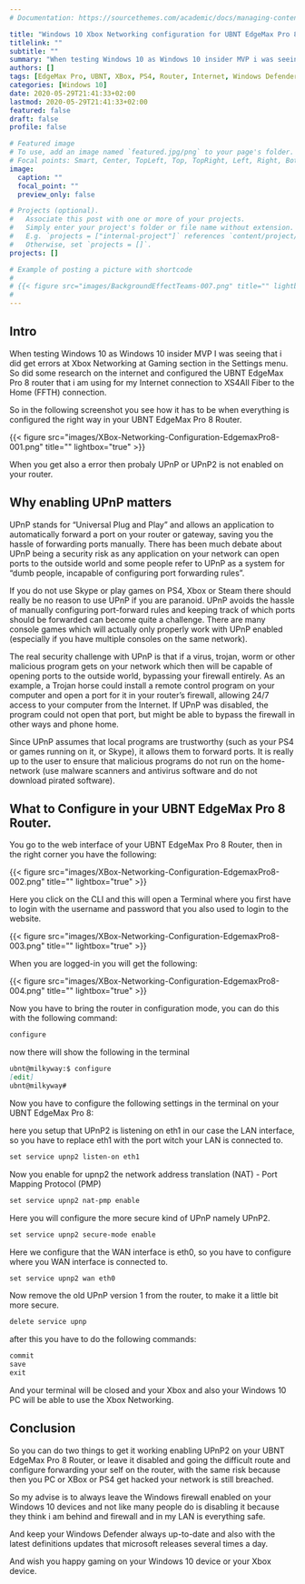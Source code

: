 ```yaml
---
# Documentation: https://sourcethemes.com/academic/docs/managing-content/

title: "Windows 10 Xbox Networking configuration for UBNT EdgeMax Pro 8 router"
titlelink: ""
subtitle: ""
summary: "When testing Windows 10 as Windows 10 insider MVP i was seeing that i did get errors at Xbox Networking at Gaming section in the Settings menu. So did some research on the internet and configured the UBNT EdgeMax Pro 8 router that i am using for my Internet connection to XS4All Fiber to the Home (FFTH) connection."
authors: []
tags: [EdgeMax Pro, UBNT, XBox, PS4, Router, Internet, Windows Defender]
categories: [Windows 10]
date: 2020-05-29T21:41:33+02:00
lastmod: 2020-05-29T21:41:33+02:00
featured: false
draft: false
profile: false

# Featured image
# To use, add an image named `featured.jpg/png` to your page's folder.
# Focal points: Smart, Center, TopLeft, Top, TopRight, Left, Right, BottomLeft, Bottom, BottomRight.
image:
  caption: ""
  focal_point: ""
  preview_only: false

# Projects (optional).
#   Associate this post with one or more of your projects.
#   Simply enter your project's folder or file name without extension.
#   E.g. `projects = ["internal-project"]` references `content/project/deep-learning/index.md`.
#   Otherwise, set `projects = []`.
projects: []

# Example of posting a picture with shortcode
#
# {{< figure src="images/BackgroundEffectTeams-007.png" title="" lightbox="true" >}}
#
---
```


## Intro

When testing Windows 10 as Windows 10 insider MVP I was seeing that i did get errors at Xbox Networking at Gaming section in the Settings menu. So did some research on the internet and configured the UBNT EdgeMax Pro 8 router that i am using for my Internet connection to XS4All Fiber to the Home (FFTH) connection.

So in the following screenshot you see how it has to be when everything is configured the right way in your UBNT EdgeMax Pro 8 Router.

{{< figure src="images/XBox-Networking-Configuration-EdgemaxPro8-001.png" title="" lightbox="true" >}}

When you get also a error then probaly UPnP or UPnP2 is not enabled on your router.

## Why enabling UPnP matters

UPnP stands for “Universal Plug and Play” and allows an application to automatically forward a port on your router or gateway, saving you the hassle of forwarding ports manually. There has been much debate about UPnP being a security risk as any application on your network can open ports to the outside world and some people refer to UPnP as a system for “dumb people, incapable of configuring port forwarding rules”.

If you do not use Skype or play games on PS4, Xbox or Steam there should really be no reason to use UPnP if you are paranoid. UPnP avoids the hassle of manually configuring port-forward rules and keeping track of which ports should be forwarded can become quite a challenge. There are many console games which will actually only properly work with UPnP enabled (especially if you have multiple consoles on the same network).

The real security challenge with UPnP is that if a virus, trojan, worm or other malicious program gets on your network which then will be capable of opening ports to the outside world, bypassing your firewall entirely. As an example, a Trojan horse could install a remote control program on your computer and open a port for it in your router’s firewall, allowing 24/7 access to your computer from the Internet. If UPnP was disabled, the program could not open that port, but might be able to bypass the firewall in other ways and phone home.

Since UPnP assumes that local programs are trustworthy (such as your PS4 or games running on it, or Skype), it allows them to forward ports. It is really up to the user to ensure that malicious programs do not run on the home-network (use malware scanners and antivirus software and do not download pirated software).

## What to Configure in your UBNT EdgeMax Pro 8 Router.

You go to the web interface of your UBNT EdgeMax Pro 8 Router, then in the right corner you have the following:

{{< figure src="images/XBox-Networking-Configuration-EdgemaxPro8-002.png" title="" lightbox="true" >}}

Here you click on the CLI and this will open a Terminal where you first have to login with the username and password that you also used to login to the website.

{{< figure src="images/XBox-Networking-Configuration-EdgemaxPro8-003.png" title="" lightbox="true" >}}

When you are logged-in you will get the following:

{{< figure src="images/XBox-Networking-Configuration-EdgemaxPro8-004.png" title="" lightbox="true" >}}

Now you have to bring the router in configuration mode, you can do this with the following command:

```markdown
configure
```

now there will show the following in the terminal

```markdown
ubnt@milkyway:$ configure
[edit]
ubnt@milkyway#
```

Now you have to configure the following settings in the terminal on your UBNT EdgeMax Pro 8:

here you setup that UPnP2 is listening on eth1 in our case the LAN interface, so you have to replace eth1 with the port witch your LAN is connected to.

```markdown
set service upnp2 listen-on eth1
```

Now you enable for upnp2  the network address translation (NAT) - Port Mapping Protocol (PMP)

```markdown
set service upnp2 nat-pmp enable
```

Here you will configure the more secure kind of UPnP namely UPnP2.

```markdown
set service upnp2 secure-mode enable
```

Here we configure that the WAN interface is eth0, so you have to configure where you WAN interface is connected to.

```markdown
set service upnp2 wan eth0
```

Now remove the old UPnP version 1 from the router, to make it a little bit more secure.

```markdown
delete service upnp
```

after this you have to do the following commands:

```markdown
commit
save
exit
```

And your terminal will be closed and your Xbox and also your Windows 10 PC will be able to use the Xbox Networking.

## Conclusion

So you can do two things to get it working enabling UPnP2 on your UBNT EdgeMax Pro 8 Router, or leave it disabled and going the difficult route and configure forwarding your self on the router, with the same risk because then you PC or XBox or PS4 get hacked your network is still breached.

So my advise is to always leave the Windows firewall enabled on your Windows 10 devices and not like many people do is disabling it because they think i am behind and firewall and in my LAN is everything safe.

And keep your Windows Defender always up-to-date and also with the latest definitions updates that microsoft releases several times a day.

And wish you happy gaming on your Windows 10 device or your Xbox device.
